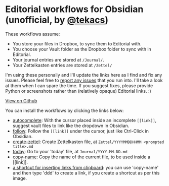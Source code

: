 # Editorial workflows for Obsidian (unofficial, by [@tekacs](https://github.com/tekacs))

These workflows assume:
- You store your files in Dropbox, to sync them to Editorial with.
- You choose your Vault folder as the Dropbox folder to sync with in Editorial.
- Your journal entries are stored at `/Journal/`.
- Your Zettelkasten entries are stored at `/Zettel/`

I'm using these personally and I'll update the links here as I find and fix any issues. Please feel free to [report any issues](https://github.com/tekacs/editorial-obsidian/issues) that you run into. I'll take a look at them when I can spare the time. If you suggest fixes, please provide Python or screenshots rather than (relatively opaque) Editorial links. :)

[View on Github](https://github.com/tekacs/editorial-obsidian)

You can install the workflows by clicking the links below:

- [autocomplete][]: With the cursor placed inside an incomplete `[[link]]`, suggest vault files to link like the dropdown in Obsidian.
- [follow][]: Follow the `[[link]]` under the cursor, just like Ctrl-Click in Obsidian.
- [create-zettel][]: Create Zettelkasten file, at `Zettel/YYYYMMDDHHMM <prompted title>.md`
- [today][]: Go to your 'today' file, at `Journal/YYYY-MM-DD.md`
- [copy-name][]: Copy the name of the current file, to be used inside a [[link]].
- [a shortcut for inserting links from clipboard](./clipboard-links.png): you can use 'copy-name' and then type 'ddd' to create a link, if you create a shortcut as per this image.

[autocomplete]: editorial://add-workflow?workflow-data-b64=eNrVVuFu2zYQfhVBWyGpUdVkwIBBWBckqVcYdRPDNtYWlmawEu1wkUmCpJwMht99dxQlyw42NH-y1jBs8u67433H45FbnxSGCa79dL71Jak1vaRLoeik5pzxlZ8uSaVp3Kg-MnMrajO9FfegGxNF1tRQpTtUUWsj1jNmKuqnvg-CimhQ-x-FultW4v7CrjY1sMIfRDHyBYDofO9p63MYg4k2RBlQbkhVU5SbvyXKSbkhvKDljD6g2og7yieEryga70CA8tQ_9Xe7XfyNcaK8_H4YgfNpoZg0j9joRpz6P3iFKGGR1KvN8tUvGc84W0uhDMi5FhXt5rRkkKBuKnQ3VHvQkq-JKW67-b2LB_0OPo0ni9Hw-r33xguybA7fcP5nmr88j7Ish2-Q8beTm_HlzafF5cV0ADChE0nMbfKXYDwEH6YVlEzhhlhZZprQkhU1C9SGEYqjRMuKmTB4q4T8Ih6CaH6ax6jpJBlHJC_pEjhUxLANDdFBlCJMUVMr7tn1FJUVKWjYjy_2gqCzXzJe4uKQYB66_9hrnXnwUVTXlQFS87wRwPZ7SggTe8BGx-CiotpjHFnfk-ou7Fu3BsgaMRbc0-GHLdv8J-4_RLgNA-OJjvD7qBIiJVR2eJDvJjb0EEUtBZuRxqZljlkX0ragsF0B6x2Y9vYFJaFzo2lFiyN9IwMnLahi_A4g14JTZ4Xd5EACER_MMT-WNiZI0QT3hAHxsKu82EYWo3L47vpmMriCfeynRUvCwWeTRJy04bj8ogjKyPv1jWOBEwJxWMVZ7v3WKc7yo3Q7Ro3vlRK1hISB_SGqpelWOlQ2jN1ajar5hdCse6Y9LozNSW91t29rIsO2zuPDij1cJngZeCeNwxM3CZJ1GcSHsP5h2GuiKG5IxBguVomrjr4YWBzUDcLaXpFo0GxcHw4DaxSgsQrtGKvxX7Dg2SFh9AgHLVXWxvYM6D88aMrcxRDZZuA_741jK-V3JdYjph83abO3r1D_lfeNvz2NvbMdwIYc-Pr7--ccxxqiHvKxkGJDVRcxqSCqD3CsmazotD2MTv2sSfmA52NCV3VF1OBBQrPRGMlxchRd0YenX8HZa7hzstf5Cdw5UNI_YkbsiXyHBxIAZ_639-hoOgotF9j1n_r8-M9y-B_K3Qb2eDut9Ksp_eQoNc-xjmHz4uwxTJ-b46R5KEzdjrnwj0vXYtaUm6czPq6F7c9O8aKolRaqx34-P89zm4A8bkuJ1EYUYg2H3KA1K_CQ-7PP4-HVzfX01cVotBiMBlezyfBqOPucSMjT7h-6dznc

[follow]: editorial://add-workflow?workflow-data-b64=eNrFVdtu2zgQ_RWCRSG5lY246EMh1A2aCxbBLpLACdAWkddgpLHNNU0KJBWnCPzvnaEuVtwW7VNX8EWaOTxzOBfqiYvcS6MdT--eeCkqByewMBamldZSL3m6EMpBUrs-Sb8ylb9ZmS36roUVG_BgXYfKK-fN5lZ6BTzlHA1KOHTzT8auF8psP4ZoSH6TW1l6TsR7lifuanPKX7DcFBgkZZVfDN9lOtNyUxrr0a6dUdA9QyG9sd2jcd2t3YO2TXziOf98PZ3_c3H5N5uwKMvu8BPf_ZvOXh0PsmyGnyjTZ9Or65Orz_OTjzfnCDNuVAq_Gv1npI6Rw7eGQlqN8oMt87WU0RL8nLzxgMyDkSuV9HF0Zk15bx6jwd3RLCFPZ8k0IXUBC9SshJcPEBPBICWYBV9ZzUI8C6USOcR9fQmLom79QuoiJkkJaxkYXlhSZo3xCUPFLkGYAsekpp1thVrHfTBdcsGIhSAB23PR1Wh6lpean1Z1aigTG-FzTEVD4OHRY0J7mSILZYq8DhTkB_7ahl3TgpTUa4RcGg37zYUopNbCiHIgsaPirtJJiJuQ8-Kvy6vp-Snmrb9dVwqNnIFlRA9tsCYXZMKysfeTRiM9CF3UjvGMfegc49lBrhq9NffSmqp0MfVAjap_MUSASce08WFvPRZyhY5K6luqSK8r6_4iz-BgzY-AlO7OSTrYawKg2UGJ99GmiPY0TaFDW3WrEtbvv0HyQ4FtD6wwTQqCKcbDphKqQS6MKsA2HRM6HbPQQ6T1UDUKusHoIcJ80Te3IDwE2-G0PovS4jFQc4yMhAKLw3kaGI6jhPW4cLIuDZqiL-DwbyULmOdC56Dm95X3Rk9ubQUDNpmwN41amhvj-_1LG59jNA_au_g5e9EeCSl7ERRJh7D8K8tXkK9rxu5Ycb8gi_qEtBbwTH6exChqM9AYegxUr5_WB7Pam-VM41ugrGhQf6-6mW4P4LCLenVc_6GT73bJn3v7nBo6HvDmu7dPbjZokM7o268lcowTDo-lBecQ_YYQPti5KB6oDYpbnBpk8WYNeir0Eohmhwayo4Rdn2D8uwT86Shh4x3CLjQmiO8JjzFTfzJVVyXoM5NXG2y377JFNafq4qqXD8KmtdiES92813jqcTz-n9qe6-JQ8G43S3gjGLsT15BYHCZ83khNd24orDVbN8T5e7BGD-_lcphLmysYvh0ejUclCt99A7KrNUw~

[create-zettel]: editorial://add-workflow?workflow-data-b64=eNq9VO9r2zAQ_VeERrBDHaf9NgxlbOuHFVY62rCy1aWo1jkRsSVPOifdgv_3neQfbSmMfSoEo-ju3rt3etKBq8JonvFaab9yi_4rBQq3QAuQNnrNEy4KVBTg2e2BN6J18AlKY-Gq1VpRQlaKykHSh24UbkyL1xuzp9g3YUUNCNZNWUXr0NQrhRUQNaEXlXAU5jfGbsvK7D8Gtiv41YLDFTziuW5a5B7_CezAcUDokRKOlBn2fzd-W8id0AVID-CjZgv6Sug1-OJuTOeclnVbofqqNFw2nplnx12XvJ3SaySG78Iq8RCEvJSpaU0lQe2gZSeqFv5XKj8cJ-yko7R-jE_SP_DuTXUS-HVhVfP6KF2_nfF3hZHEkbEWy8X7XKu6MRbZfsCZNsihgKqGaQOkoinmOtfToNjpVJeuAe93w4TjaEqJ5r5CQskKCwR5_wcQoYolzjOKoDYI52cEJDF1aEtPGUezH7N6JmdfZhehHsfMMABKjqOfASZfRuyIDRhHLGL-78Q994iqiec-lNYyGqFUOagJXZeqgnu6lQgaXTzRJCyS1jQP5jHqW83pumJr9SslBD9OK_UfCRWKmG58i-BOT-aThIHU_ZM0ek48Vg7MU54f6jR6j0fuIevFPvdle33nU3_TQpt9HODpQz_-pj69bECfmaKtSf0rq_rRDFdyRo7KxrdJ6bN-LDxD20LX3SXj1f0cJLNeMqVK6P0enhq-2ig3GZU11tQNOkYimejNwoSWw6k62vMNsD1JpTU5V9DbxS78A3Yh7FaavWYbEBJsylYb6LN9H4xYCsI2DiQzJRXn3B8YUzLnCXsQYZ_s01pLupk_hiRQI8Gs1Q50307K_PGGrpU3iHQMzdBfsMDY_G0veCscZS0qtYW7eIPYZPkyXz6PpRLy5ZzRdWgLMhIx8O4vJKxhwA~~

[today]: editorial://add-workflow?workflow-data-b64=eNq9UF1Lw0AQ_Cuy4FtarU-SF6lWodLa0gaKqMiabNqjyW647PWDkP_uXSyK-O7dw7Ezw8zeNICpGuEa4pcGKnQ13VIulhaO2fAa4hyLmqIvamV0I06XG9l7bo4WS1Ky9bcqdbVKmRgtCGIADxRYexpWYrd5Ifthl_YgtkRdqg0JwfvHqAGlg3bvsQommO2QU8qSAEegsiVeIK-pEzfX0dmg9bLzDJXioz9e1Awuf8HTaQde_QKzDNrolAaP4ixj8Xpx0_O3X3qubaP_a2RWEY8kdSWx_mkkNwWxn8PqO7TxmCsXVIZHVqoPOUCs1lHbvkVw0iWSYWjCpMJhfJ6P72ZPy95wMnlPxtP7fuV_0n4COJCv9g~~

[copy-name]: editorial://add-workflow?workflow-data-b64=eNq9j8FqAkEMhl-l5Lz6AHtrRb1JqQUPpYdxNquh2WSYyWDLMu_urCsW-gC9hJA_-fP9IzhvpJKg_RghuJzwBXuN-JZFSE7Q9o4TNrN0IDtrtv1ZL1V7ddENaBjTY8vnZDq8kzFCC1AH7FKV4aDxq2e9PN--bdE2xLir5zBZ__qMQOI5d7hR7jA-jO_T9behpOpwF0pp_o96j7ZiCkd1sfuLXcpnAzLlaWGl4edJ5mzkJ1YYSKYuLeba1_CLLgcm7wyXoRKXK-pwj_E~
